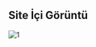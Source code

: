 ## Site İçi Görüntü
![1](https://user-images.githubusercontent.com/56533891/151368630-9cc981a5-c2af-4ec3-9131-e2f48f162adb.png)
